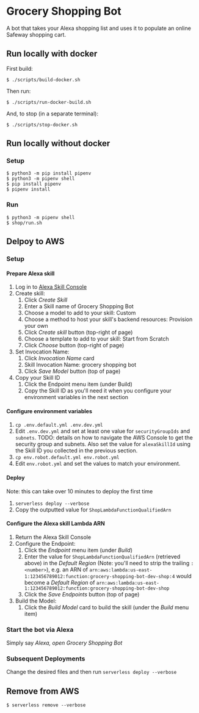 # Grocery Shopping Bot

A bot that takes your Alexa shopping list and uses it to populate an online Safeway shopping cart.

## Run locally with docker

First build:

    $ ./scripts/build-docker.sh

Then run:

    $ ./scripts/run-docker-build.sh

And, to stop (in a separate terminal):

    $ ./scripts/stop-docker.sh

## Run locally without docker

### Setup

    $ python3 -m pip install pipenv
    $ python3 -m pipenv shell
    $ pip install pipenv
    $ pipenv install

### Run

    $ python3 -m pipenv shell
    $ shop/run.sh

## Delpoy to AWS

### Setup

#### Prepare Alexa skill

1. Log in to [Alexa Skill Console](https://developer.amazon.com/alexa/console/ask)
1. Create skill:
    1. Click _Create Skill_
    1. Enter a Skill name of Grocery Shopping Bot
    1. Choose a model to add to your skill: Custom
    1. Choose a method to host your skill's backend resources: Provision your own
    1. Click _Create skill_ button (top-right of page)
    1. Choose a template to add to your skill: Start from Scratch
    1. Click _Choose_ button (top-right of page)
1. Set Invocation Name:
    1. Click _Invocation Name_ card
    1. Skill Invocation Name: grocery shopping bot
    1. Click _Save Model_ button (top of page)
1. Copy your Skill ID
    1. Click the Endpoint menu item (under Build)
    1. Copy the Skill ID as you'll need it when you configure your environment variables in the next section

#### Configure environment variables

1. `cp .env.default.yml .env.dev.yml`
1. Edit `.env.dev.yml` and set at least one value for `securityGroupIds` and `subnets`. TODO: details on how to navigate the AWS Console to get the security group and subnets. Also set the value for `alexaSkillId` using the Skill ID you collected in the previous section.
1. `cp env.robot.default.yml env.robot.yml`
1. Edit `env.robot.yml` and set the values to match your environment.

#### Deploy

Note: this can take over 10 minutes to deploy the first time

1. `serverless deploy --verbose`
1. Copy the outputted value for `ShopLambdaFunctionQualifiedArn`

#### Configure the Alexa skill Lambda ARN

1. Return the Alexa Skill Console
1. Configure the Endpoint:
    1. Click the _Endpoint_ menu item (under _Build_)
    1. Enter the value for `ShopLambdaFunctionQualifiedArn` (retrieved above) in the _Default Region_ (Note: you'll need to strip the trailing `:<number>`), e.g. an ARN of `arn:aws:lambda:us-east-1:123456789012:function:grocery-shopping-bot-dev-shop:4` would become a _Default Region_ of `arn:aws:lambda:us-east-1:123456789012:function:grocery-shopping-bot-dev-shop`
    1. Click the _Save Endpoints_ button (top of page)
1. Build the Model:
    1. Click the _Build Model_ card to build the skill (under the _Build_ menu item)

### Start the bot via Alexa

Simply say _Alexa, open Grocery Shopping Bot_

### Subsequent Deployments

Change the desired files and then run `serverless deploy --verbose`

## Remove from AWS

    $ serverless remove --verbose
